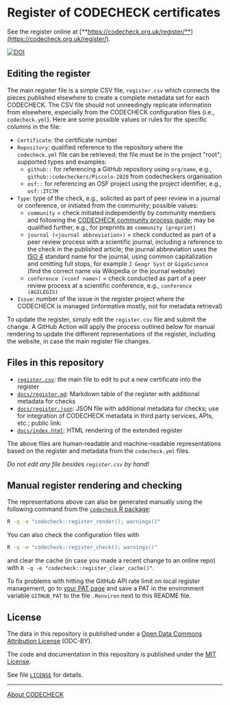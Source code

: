 # Register of CODECHECK certificates

See the register online at [**https://codecheck.org.uk/register/**](https://codecheck.org.uk/register/).

[![DOI](https://zenodo.org/badge/241481531.svg)](https://zenodo.org/badge/latestdoi/241481531)

## Editing the register

The main register file is a simple CSV file, `register.csv` which connects the pieces published elsewhere to create a complete metadata set for each CODECHECK.
The CSV file should not unneedingly replicate information from elsewhere, especially from the CODECHECK configuration files (i.e., `codecheck.yml`).
Here are some possible values or rules for the specific columns in the file:

- `Certificate`: the certificate number
- `Repository`: qualified reference to the repository where the `codecheck.yml` file can be retrieved; the file must be in the project "root"; supported types and examples:
  - `github::` for referencing a GitHub repository using `org/name`, e.g., `github::codecheckers/Piccolo-2020` from codecheckers organisation
  - `osf::` for referencing an OSF project using the project identifier, e.g.,  `osf::ZTC7M`
- `Type`: type of the check, e.g., solicited as part of peer review in a journal or conference, or initiated from the community; possible values:
  - `community` = check initiated independently by community members and following the [CODECHECK community process guide](https://codecheck.org.uk/guide/community-process); may be qualified further, e.g., for preprints as `community (preprint)`
  - `journal (<journal abbreviation>)` = check conducted as part of a peer review process with a scientific journal, including a reference to the check in the published article; the journal abbreviation uses the [ISO 4](https://en.wikipedia.org/wiki/ISO_4) standard name for the journal, using common capitalization and omitting full stops, for example `J Geogr Syst` or `GigaScience` (find the correct name via Wikipedia or the journal website)
  - `conference (<conf name>)` = check conducted as part of a peer review process at a scientific conference, e.g., `conference (AGILEGIS)`
- `Issue`: number of the issue in the register project where the CODECHECK is managed (informative mostly, not for metadata retrieval)

To update the register, simply edit the `register.csv` file and submit the change.
A GitHub Action will apply the process outlined below for manual rendering to update the different representations of the register, including the website, in case the main register file changes.

## Files in this repository

- [`register.csv`](register.csv): the main file to edit to put a new certificate into the register
- [`docs/register.md`](register.md): Markdown table of the register with additional metadata for checks
- [`docs/register.json`](docs/register.json): JSON file with additional metadata for checks; use for integration of CODECHECK metadata in third party services, APIs, etc.; public link: []()
- [`docs/index.html`](https://codecheck.org.uk/register): HTML rendering of the extended register

The above files are human-readable and machine-readable representations based on the register and metadata from the `codecheck.yml` files.

_Do not edit any file besides `register.csv` by hand!_

## Manual register rendering and checking

The representations above can also be generated manually using the following command from the [`codecheck` R package](https://github.com/codecheckers/codecheck):

```bash
R -q -e "codecheck::register_render(); warnings()"
```

You can also check the configuration files with

```bash
R -q -e "codecheck::register_check(); warnings()"
```

and clear the cache (in case you made a recent change to an online repo) with `R -q -e "codecheck::register_clear_cache()"`.

To fix problems with hitting the GitHub API rate limit on local register management, go to [your PAT page](https://github.com/settings/tokens) and save a PAT in the environment variable `GITHUB_PAT` to the file `.Renviron` next to this README file.

## License

The data in this repository is published under a [Open Data Commons Attribution License](https://opendatacommons.org/licenses/by/summary/) (ODC-BY).

The code and documentation in this repository is published under the [MIT License](https://choosealicense.com/licenses/mit/).

See file [`LICENSE`](LICENSE) for details.

------

[About CODECHECK](https://codecheck.org.uk/)
